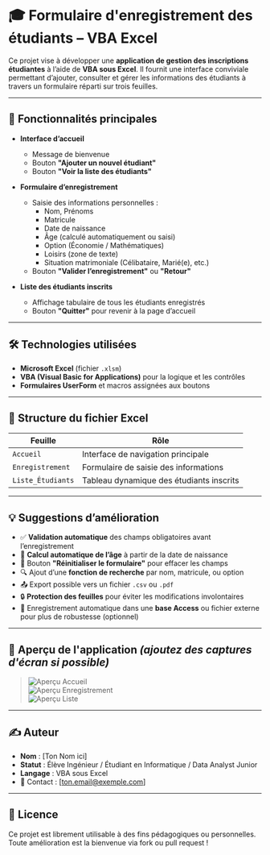 # 🎓 Formulaire d'enregistrement des étudiants – VBA Excel

Ce projet vise à développer une **application de gestion des inscriptions étudiantes** à l’aide de **VBA sous Excel**. Il fournit une interface conviviale permettant d’ajouter, consulter et gérer les informations des étudiants à travers un formulaire réparti sur trois feuilles.

---

## 📌 Fonctionnalités principales

- **Interface d’accueil**
  - Message de bienvenue
  - Bouton **"Ajouter un nouvel étudiant"**
  - Bouton **"Voir la liste des étudiants"**

- **Formulaire d’enregistrement**
  - Saisie des informations personnelles :
    - Nom, Prénoms
    - Matricule
    - Date de naissance
    - Âge (calculé automatiquement ou saisi)
    - Option (Économie / Mathématiques)
    - Loisirs (zone de texte)
    - Situation matrimoniale (Célibataire, Marié(e), etc.)
  - Bouton **"Valider l’enregistrement"** ou **"Retour"**

- **Liste des étudiants inscrits**
  - Affichage tabulaire de tous les étudiants enregistrés
  - Bouton **"Quitter"** pour revenir à la page d’accueil

---

## 🛠️ Technologies utilisées

- **Microsoft Excel** (fichier `.xlsm`)
- **VBA (Visual Basic for Applications)** pour la logique et les contrôles
- **Formulaires UserForm** et macros assignées aux boutons

---

## 📁 Structure du fichier Excel

| Feuille             | Rôle                                     |
|---------------------|------------------------------------------|
| `Accueil`           | Interface de navigation principale       |
| `Enregistrement`    | Formulaire de saisie des informations    |
| `Liste_Étudiants`   | Tableau dynamique des étudiants inscrits |

---

## 💡 Suggestions d’amélioration

- ✅ **Validation automatique** des champs obligatoires avant l’enregistrement
- 🔁 **Calcul automatique de l’âge** à partir de la date de naissance
- 🧹 Bouton **"Réinitialiser le formulaire"** pour effacer les champs
- 🔍 Ajout d’une **fonction de recherche** par nom, matricule, ou option
- 📤 Export possible vers un fichier `.csv` ou `.pdf`
- 🔒 **Protection des feuilles** pour éviter les modifications involontaires
- 💾 Enregistrement automatique dans une **base Access** ou fichier externe pour plus de robustesse (optionnel)

---

## 📸 Aperçu de l'application *(ajoutez des captures d'écran si possible)*

> ![Aperçu Accueil](images/accueil.png)  
> ![Aperçu Enregistrement](images/enregistrement.png)  
> ![Aperçu Liste](images/liste_etudiants.png)

---

## ✍️ Auteur

- **Nom** : [Ton Nom ici]
- **Statut** : Élève Ingénieur / Étudiant en Informatique / Data Analyst Junior
- **Langage** : VBA sous Excel
- 📧 Contact : [ton.email@exemple.com]

---

## 📄 Licence

Ce projet est librement utilisable à des fins pédagogiques ou personnelles. Toute amélioration est la bienvenue via fork ou pull request !
